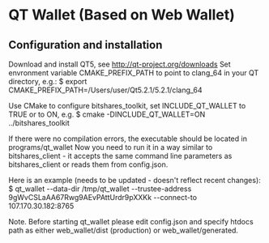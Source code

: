 # QT Wallet (Based on Web Wallet)

## Configuration and installation

Download and install QT5, see http://qt-project.org/downloads
Set envronment variable CMAKE_PREFIX_PATH to point to clang_64 in your QT directory, e.g.:
    $ export CMAKE_PREFIX_PATH=/Users/user/Qt5.2.1/5.2.1/clang_64

Use CMake to configure bitshares_toolkit, set INCLUDE_QT_WALLET to TRUE or to ON, e.g.
    $ cmake -DINCLUDE_QT_WALLET=ON ../bitshares_toolkit

If there were no compilation errors, the executable should be located in programs/qt_wallet
Now you need to run it in a way similar to bitshares_client - it accepts the same command line parameters as bitshares_client or reads them from config.json.

Here is an example (needs to be updated - doesn't reflect recent changes):
    $ qt_wallet --data-dir /tmp/qt_wallet --trustee-address 9gWvCSLaAA67Rwg9AEvPAttUrdr9pXXKk --connect-to 107.170.30.182:8765

Note. Before starting qt_wallet please edit config.json and specify htdocs path as either web_wallet/dist (production) or web_wallet/generated.
